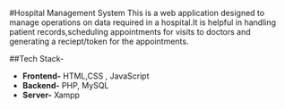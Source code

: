 #Hospital Management System
This is a web application designed to manage operations on data required in a hospital.It is helpful in handling patient records,scheduling appointments for visits to doctors and generating a reciept/token for the appointments.

##Tech Stack-
- **Frontend-** HTML,CSS , JavaScript
- **Backend-** PHP, MySQL
- **Server-** Xampp
